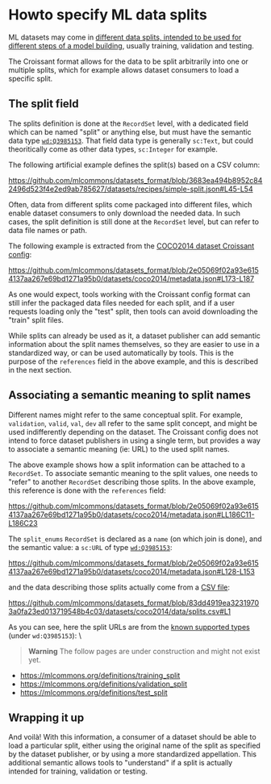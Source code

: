 # Howto specify ML data splits

ML datasets may come in [different data splits, intended to be used for different steps of a model building](https://en.wikipedia.org/wiki/Training,_validation,_and_test_data_sets), usually training, validation and testing.

The Croissant format allows for the data to be split arbitrarily into one or multiple splits, which for example allows dataset consumers to load a specific split.

## The split field

The splits definition is done at the `RecordSet` level, with a dedicated field which can be named "split" or anything else, but must have the semantic data type [`wd:Q3985153`](https://www.wikidata.org/wiki/Q3985153). That field data type is generally `sc:Text`, but could theoritically come as other data types, `sc:Integer` for example.

The following artificial example defines the split(s) based on a CSV column:

https://github.com/mlcommons/datasets_format/blob/3683ea494b8952c842496d523f4e2ed9ab785627/datasets/recipes/simple-split.json#L45-L54

Often, data from different splits come packaged into different files, which enable dataset consumers to only download the needed data. In such cases, the split definition is still done at the `RecordSet` level, but can refer to data file names or path.

The following example is extracted from the [COCO2014 dataset Croissant config](https://github.com/mlcommons/datasets_format/blob/main/datasets/coco2014/metadata.json):

<https://github.com/mlcommons/datasets_format/blob/2e05069f02a93e6154137aa267e69bd1271a95b0/datasets/coco2014/metadata.json#L173-L187>

As one would expect, tools working with the Croissant config format can still infer the packaged data files needed for each split, and if a user requests loading only the "test" split, then tools can avoid downloading the "train" split files.

While splits can already be used as it, a dataset publisher can add semantic information about the split names themselves, so they are easier to use in a standardized way, or can be used automatically by tools. This is the purpose of the `references` field in the above example, and this is described in the next section.

## Associating a semantic meaning to split names

Different names might refer to the same conceptual split. For example, `validation`, `valid`, `val`, `dev` all refer to the same split concept, and might be used indifferently depending on the dataset. The Croissant config does not intend to force dataset publishers in using a single term, but provides a way to associate a semantic meaning (ie: URL) to the used split names.

The above example shows how a split information can be attached to a `RecordSet`. To associate semantic meaning to the split values, one needs to "refer" to another `RecordSet` describing those splits. In the above example, this reference is done with the `references` field:

https://github.com/mlcommons/datasets_format/blob/2e05069f02a93e6154137aa267e69bd1271a95b0/datasets/coco2014/metadata.json#LL186C11-L186C23

The `split_enums` `RecordSet` is declared as a `name` (on which join is done), and the semantic value: a `sc:URL` of type [`wd:Q3985153`](https://www.wikidata.org/wiki/Q3985153):

https://github.com/mlcommons/datasets_format/blob/2e05069f02a93e6154137aa267e69bd1271a95b0/datasets/coco2014/metadata.json#L128-L153

and the data describing those splits actually come from a [CSV file](https://github.com/mlcommons/datasets_format/blob/main/datasets/coco2014/data/splits.csv):

https://github.com/mlcommons/datasets_format/blob/83dd4919ea32319703a0fa23ed013719548b4c03/datasets/coco2014/data/splits.csv#L1

As you can see, here the split URLs are from the [known supported types](https://github.com/mlcommons/datasets_format/blob/main/docs/croissant-spec.md#known-supported-data-types) (under `wd:Q3985153`):
\
> **Warning**
> The follow pages are under construction and might not exist yet.
 - https://mlcommons.org/definitions/training_split
 - https://mlcommons.org/definitions/validation_split
 - https://mlcommons.org/definitions/test_split

## Wrapping it up

And voilà! With this information, a consumer of a dataset should be able to load a particular split, either using the original name of the split as specified by the dataset publisher, or by using a more standardized appellation. This additional semantic allows tools to "understand" if a split is actually intended for training, validation or testing.